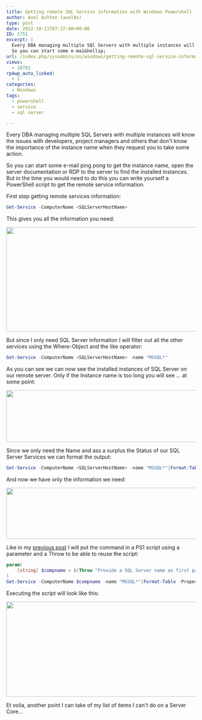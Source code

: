 ```yaml
---
title: Getting remote SQL Service information with Windows Powershell
author: Axel Achten (axel8s)
type: post
date: 2012-10-11T07:37:00+00:00
ID: 1751
excerpt: |
  Every DBA managing multiple SQl Servers with multiple instances will know the issues with developpers, project managers and others that don't know the importance of the instancename when they request you to take some action.
  So you can start some e-mai&hellip;
url: /index.php/sysadmins/os/windows/getting-remote-sql-service-information/
views:
  - 10781
rp4wp_auto_linked:
  - 1
categories:
  - Windows
tags:
  - powershell
  - service
  - sql server

---
```

Every DBA managing multiple SQL Servers with multiple instances will know the issues with developers, project managers and others that don't know the importance of the instance name when they request you to take some action.
  
So you can start some e-mail ping pong to get the instance name, open the server documentation or RDP to the server to find the installed instances. But in the time you would need to do this you can write yourself a PowerShell script to get the remote service information.
  
First step getting remote services information:

```PowerShell
Get-Service -ComputerName <SQLServerHostName>
```

This gives you all the information you need:

<div class="image_block">
  <a href="/wp-content/uploads/users/axel8s/PSSQLService1.PNG?mtime=1349948019"><img alt="" src="/wp-content/uploads/users/axel8s/PSSQLService1.PNG?mtime=1349948019" width="646" height="278" /></a>
</div>

But since I only need SQL Server information I will filter out all the other services using the Where-Object and the like operator:

```PowerShell
Get-Service -ComputerName <SQLServerHostName> -name "MSSQL*"
```

As you can see we can now see the installed instances of SQL Server on our remote server. Only if the Instance name is too long you will see … at some point:

<div class="image_block">
  <a href="/wp-content/uploads/users/axel8s/PSSQLService2.PNG?mtime=1349948026"><img alt="" src="/wp-content/uploads/users/axel8s/PSSQLService2.PNG?mtime=1349948026" width="575" height="138" /></a>
</div>

Since we only need the Name and ass a surplus the Status of our SQL Server Services we can format the output:

```PowerSHell
Get-Service -ComputerName <SQLServerHostName> -name "MSSQL*"|Format-Table -Property Name, Status
```

And now we have only the information we need:

<div class="image_block">
  <a href="/wp-content/uploads/users/axel8s/PSSQLService3.PNG?mtime=1349948035"><img alt="" src="/wp-content/uploads/users/axel8s/PSSQLService3.PNG?mtime=1349948035" width="983" height="136" /></a>
</div>

Like in my [previous post][1] I will put the command in a PS1 script using a parameter and a Throw to be able to reuse the script:

```PowerShell
param(
	[string] $compname = $(Throw "Provide a SQL Server name as first parameter")
)
Get-Service -ComputerName $compname -name "MSSQL*"|Format-Table -Property Name, Status, DisplayName
```
Executing the script will look like this:

<div class="image_block">
  <a href="/wp-content/uploads/users/axel8s/PSSQLService4.PNG?mtime=1349948043"><img alt="" src="/wp-content/uploads/users/axel8s/PSSQLService4.PNG?mtime=1349948043" width="983" height="253" /></a>
</div>

Et voila, another point I can take of my list of items I can't do on a Server Core…

 [1]: /index.php/SysAdmins/OS/Windows/getting-remote-disk-information-with